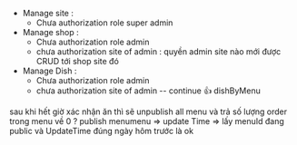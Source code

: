 - Manage site : 
    + Chưa authorization role super admin
- Manage shop : 
    + Chưa authorization role admin
    + chưa authorization site of admin : quyền admin site nào mới được CRUD tới shop site đó
- Manage Dish : 
    + Chưa authorization role admin
    + chưa authorization site of admin
-- continue 👍 dishByMenu

sau khi hết giờ xác nhận ăn thì sẽ unpublish all menu và trả số lượng order trong menu về  0 ? 
publish menumenu => update Time => lấy menuId đang public và UpdateTime đúng ngày hôm trước là ok